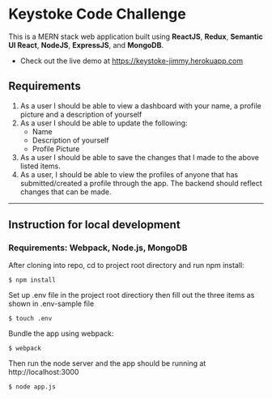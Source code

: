 # Keystoke Code Challenge
This is a MERN stack web application built using **ReactJS**, **Redux**, **Semantic UI React**, **NodeJS**, **ExpressJS**, and **MongoDB**.
- Check out the live demo at https://keystoke-jimmy.herokuapp.com

## Requirements
1. As a user I should be able to view a dashboard with your name, a profile picture and a description of yourself
2. As a user I should be able to update the following:
    * Name
    * Description of yourself
    * Profile Picture
3. As a user I should be able to save the changes that I made to the above listed items.
4. As a user, I should be able to view the profiles of anyone that has submitted/created a profile through the app. The backend should reflect changes that can be made.

- - - -

## Instruction for local development
### Requirements: Webpack, Node.js, MongoDB
After cloning into repo, cd to project root directory and run npm install:

```
$ npm install
```

Set up .env file in the project root directiory then fill out the three items as shown in .env-sample file

```
$ touch .env
```

Bundle the app using webpack:

```
$ webpack
```

Then run the node server and the app should be running at http://localhost:3000

```
$ node app.js
```
